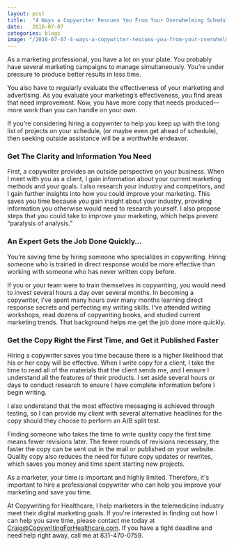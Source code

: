 ```yaml
---
layout: post
title:  "4 Ways a Copywriter Rescues You From Your Overwhelming Schedule"
date:   2016-07-07
categories: blogs
image: "/2016-07-07-4-ways-a-copywriter-rescues-you-from-your-overwhelming-schedule.png"
---
```


As a marketing professional, you have a lot on your plate. You probably have several marketing campaigns to manage simultaneously. You’re under pressure to produce better results in less time. 

You also have to regularly evaluate the effectiveness of your marketing and advertising. As you evaluate your marketing’s effectiveness, you find areas that need improvement. Now, you have more copy that needs produced— more work than you can handle on your own.

If you're considering hiring a copywriter to help you keep up with the long list of projects on your schedule, (or maybe even get ahead of schedule), then seeking outside assistance will be a worthwhile endeavor.

### Get The Clarity and Information You Need 

First, a copywriter provides an outside perspective on your business. When I meet with you as a client, I gain information about your current marketing methods and your goals. I also research your industry and competitors, and I gain further insights into how you could improve your marketing. This saves you time because you gain insight about your industry, providing information you otherwise would need to research yourself. I also propose steps that you could take to improve your marketing, which helps prevent “paralysis of analysis.”

### An Expert Gets the Job Done Quickly…
You’re saving time by hiring someone who specializes in copywriting. Hiring someone who is trained in direct response would be more effective than working with someone who has never written copy before. 

If you or your team were to train themselves in copywriting, you would need to invest several hours a day over several months. In becoming a copywriter, I've spent many hours over many months learning direct response secrets and perfecting my writing skills. I've attended writing workshops, read dozens of copywriting books, and studied current marketing trends. That background helps me get the job done more quickly.

### Get the Copy Right the First Time, and Get it Published Faster 
Hiring  a copywriter saves you time because there is a higher likelihood that his or her copy will be effective. When I write copy for a client, I take the time to read all of the materials that the client sends me, and I ensure I understand all the features of their products. I set aside several hours or days to conduct research to ensure I have complete information before I begin writing. 

I also understand that the most effective messaging is achieved through testing, so I can provide my client with several alternative headlines for the copy should they choose to perform an A/B split test.

Finding someone who takes the time to write quality copy the first time means fewer revisions later. The fewer rounds of revisions necessary, the faster the copy can be sent out in the mail or published on your website. Quality copy also reduces the need for future copy updates or rewrites, which saves you money and time spent starting new projects.

As a marketer, your time is important and highly limited. Therefore, it's important to hire a professional copywriter who can help you improve your marketing and save you time. 


At Copywriting for Healthcare, I help marketers in the telemedicine industry meet their digital marketing goals. If you're interested in finding out how I can help you save time, please contact me today at Craig@CopywritingForHealthcare.com. If you have a tight deadline and need help right away, call me at 831-470-0759.